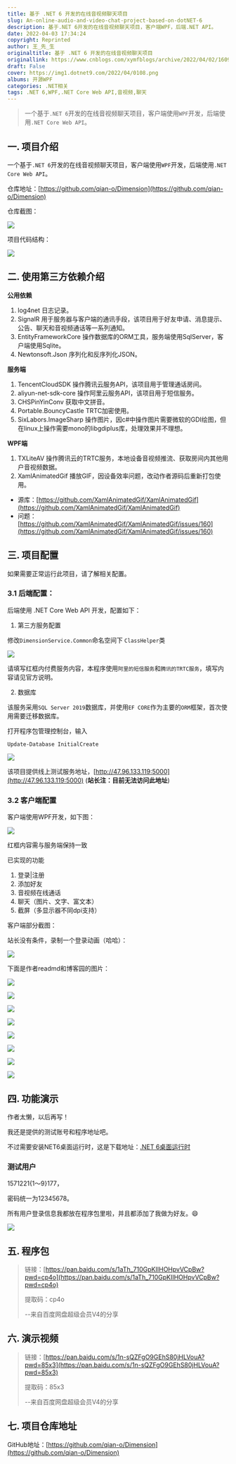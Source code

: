 ```yaml
---
title: 基于 .NET 6 开发的在线音视频聊天项目
slug: An-online-audio-and-video-chat-project-based-on-dotNET-6
description: 基于.NET 6开发的在线音视频聊天项目，客户端WPF，后端.NET API。
date: 2022-04-03 17:34:24
copyright: Reprinted
author: 王_先_生
originaltitle: 基于 .NET 6 开发的在线音视频聊天项目
originallink: https://www.cnblogs.com/xymfblogs/archive/2022/04/02/16091037.html
draft: False
cover: https://img1.dotnet9.com/2022/04/0108.png
albums: 开源WPF
categories: .NET相关
tags: .NET 6,WPF,.NET Core Web API,音视频,聊天
---
```


>一个基于`.NET 6`开发的在线音视频聊天项目，客户端使用`WPF`开发，后端使用`.NET Core Web API`。

## 一. 项目介绍

一个基于`.NET 6`开发的在线音视频聊天项目，客户端使用`WPF`开发，后端使用`.NET Core Web API`。

仓库地址：[https://github.com/qian-o/Dimension](https://github.com/qian-o/Dimension)

仓库截图：

![](https://img1.dotnet9.com/2022/04/0113.png)

项目代码结构：

![](https://img1.dotnet9.com/2022/04/0114.png)

## 二. 使用第三方依赖介绍

**公用依赖**

1. log4net 日志记录。
2. SignalR 用于服务器与客户端的通讯手段，该项目用于好友申请、消息提示、公告、聊天和音视频通话等一系列通知。
3. EntityFrameworkCore 操作数据库的ORM工具，服务端使用SqlServer，客户端使用Sqlite。
4. Newtonsoft.Json 序列化和反序列化JSON。

**服务端**

1. TencentCloudSDK 操作腾讯云服务API，该项目用于管理通话房间。
2. aliyun-net-sdk-core 操作阿里云服务API，该项目用于短信服务。
3. CHSPinYinConv 获取中文拼音。
4. Portable.BouncyCastle TRTC加密使用。
5. SixLabors.ImageSharp 操作图片，因c#中操作图片需要微软的GDI绘图，但在linux上操作需要mono的libgdiplus库，处理效果并不理想。

**WPF端**

1. TXLiteAV 操作腾讯云的TRTC服务，本地设备音视频推流、获取房间内其他用户音视频数据。
2. XamlAnimatedGif 播放GIF，因设备效率问题，改动作者源码后重新打包使用。

  - 源库：[https://github.com/XamlAnimatedGif/XamlAnimatedGif](https://github.com/XamlAnimatedGif/XamlAnimatedGif) 
  - 问题：[https://github.com/XamlAnimatedGif/XamlAnimatedGif/issues/160](https://github.com/XamlAnimatedGif/XamlAnimatedGif/issues/160)

## 三. 项目配置

如果需要正常运行此项目，请了解相关配置。

### 3.1 后端配置：

后端使用 .NET Core Web API 开发，配置如下：

1. 第三方服务配置

修改`DimensionService.Common`命名空间下 `ClassHelper`类

![](https://img1.dotnet9.com/2022/04/0101.png)

请填写红框内付费服务内容，本程序使用`阿里的短信服务`和`腾讯的TRTC服务`，填写内容请见官方说明。

2. 数据库

该服务采用`SQL Server 2019`数据库，并使用`EF CORE`作为主要的`ORM`框架，首次使用需要迁移数据库。

打开程序包管理控制台，输入

```shell
Update-Database InitialCreate
```

![](https://img1.dotnet9.com/2022/04/0102.png)

该项目提供线上测试服务地址，[http://47.96.133.119:5000](http://47.96.133.119:5000) (**站长注：目前无法访问此地址**)

### 3.2 客户端配置

客户端使用WPF开发，如下图：

![](https://img1.dotnet9.com/2022/04/0103.png)

红框内容需与服务端保持一致

已实现的功能

1. 登录|注册
2. 添加好友
3. 音视频在线通话
4. 聊天（图片、文字、富文本）
5. 截屏（多显示器不同dpi支持）

客户端部分截图：

站长没有条件，录制一个登录动画（哈哈）：

![](https://img1.dotnet9.com/2022/04/0115.gif)

下面是作者readmd和博客园的图片：

![](https://img1.dotnet9.com/2022/04/0104.png)

![](https://img1.dotnet9.com/2022/04/0105.png)

![](https://img1.dotnet9.com/2022/04/0106.png)

![](https://img1.dotnet9.com/2022/04/0107.png)

![](https://img1.dotnet9.com/2022/04/0108.png)

![](https://img1.dotnet9.com/2022/04/0109.png)

![](https://img1.dotnet9.com/2022/04/0110.png)

![](https://img1.dotnet9.com/2022/04/0111.png)

## 四. 功能演示

作者太懒，以后再写！

我还是提供的测试账号和程序地址吧。

不过需要安装NET6桌面运行时，这是下载地址：[.NET 6桌面运行时](https://dotnet.microsoft.com/en-us/download/dotnet/thank-you/runtime-desktop-6.0.3-windows-x64-installer)

### 测试用户

1571221{1～9}177，

密码统一为12345678。

所有用户登录信息我都放在程序包里啦，并且都添加了我做为好友。😄

![](https://img1.dotnet9.com/2022/04/0112.png)

## 五. 程序包

>链接：[https://pan.baidu.com/s/1aTh_710GpKIIHOHpvVCpBw?pwd=cp4o](https://pan.baidu.com/s/1aTh_710GpKIIHOHpvVCpBw?pwd=cp4o)
>
>提取码：cp4o
>
>--来自百度网盘超级会员V4的分享

## 六. 演示视频

>链接：[https://pan.baidu.com/s/1n-sQZFgO9GEhS80jHLVouA?pwd=85x3](https://pan.baidu.com/s/1n-sQZFgO9GEhS80jHLVouA?pwd=85x3)
>
>提取码：85x3
>
>--来自百度网盘超级会员V4的分享

## 七. 项目仓库地址

GitHub地址：[https://github.com/qian-o/Dimension](https://github.com/qian-o/Dimension)
